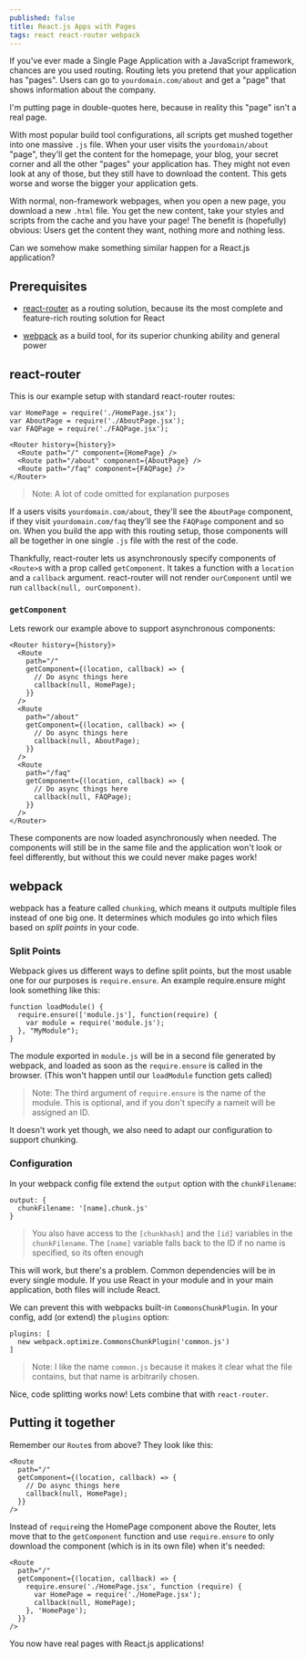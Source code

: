 ```yaml
---
published: false
title: React.js Apps with Pages
tags: react react-router webpack
---
```


If you've ever made a Single Page Application with a JavaScript framework, chances are you used routing. Routing lets you pretend that your application has "pages". Users can go to `yourdomain.com/about` and get a "page" that shows information about the company.

I'm putting page in double-quotes here, because in reality this "page" isn't a real page.

With most popular build tool configurations, all scripts get mushed together into one massive `.js` file. When your user visits the `yourdomain/about` "page", they'll get the content for the homepage, your blog, your secret corner and all the other "pages" your application has. They might not even look at any of those, but they still have to download the content. This gets worse and worse the bigger your application gets.

With normal, non-framework webpages, when you open a new page, you download a new `.html` file. You get the new content, take your styles and scripts from the cache and you have your page! The benefit is (hopefully) obvious: Users get the content they want, nothing more and nothing less.

Can we somehow make something similar happen for a React.js application?

## Prerequisites

- [react-router](https://github.com/rackt/react-router) as a routing solution, because its the most complete and feature-rich routing solution for React

- [webpack](https://github.com/webpack/webpack) as a build tool, for its superior chunking ability and general power

## react-router

This is our example setup with standard react-router routes:

```JSX
var HomePage = require('./HomePage.jsx');
var AboutPage = require('./AboutPage.jsx');
var FAQPage = require('./FAQPage.jsx');

<Router history={history}>
  <Route path="/" component={HomePage} />
  <Route path="/about" component={AboutPage} />
  <Route path="/faq" component={FAQPage} />
</Router>
```

> Note: A lot of code omitted for explanation purposes

If a users visits `yourdomain.com/about`, they'll see the `AboutPage` component, if they visit `yourdomain.com/faq` they'll see the `FAQPage` component and so on. When you build the app with this routing setup, those components will all be together in one single `.js` file with the rest of the code.

Thankfully, react-router lets us asynchronously specify components of `<Route>`s with a prop called `getComponent`. It takes a function with a `location` and a `callback` argument. react-router will not render `ourComponent` until we run `callback(null, ourComponent)`.

### `getComponent`

Lets rework our example above to support asynchronous components:

```JSX
<Router history={history}>
  <Route
    path="/"
    getComponent={(location, callback) => {
      // Do async things here
      callback(null, HomePage);
    }}
  />
  <Route
    path="/about"
    getComponent={(location, callback) => {
      // Do async things here
      callback(null, AboutPage);
    }}
  />
  <Route
    path="/faq"
    getComponent={(location, callback) => {
      // Do async things here
      callback(null, FAQPage);
    }}
  />
</Router>
```

These components are now loaded asynchronously when needed. The components will still be in the same file and the application won't look or feel differently, but without this we could never make pages work!

## webpack

webpack has a feature called `chunking`, which means it outputs multiple files instead of one big one. It determines which modules go into which files based on *split points* in your code.

### Split Points

Webpack gives us different ways to define split points, but the most usable one for our purposes is `require.ensure`. An example require.ensure might look something like this:

```JS
function loadModule() {
  require.ensure(['module.js'], function(require) {
    var module = require('module.js');
  }, "MyModule");
}
```

The module exported in `module.js` will be in a second file generated by webpack, and loaded as soon as the `require.ensure` is called in the browser. (This won't happen until our `loadModule` function gets called)

> Note: The third argument of `require.ensure` is the name of the module. This is optional, and if you don't specify a nameit will be assigned an ID.

It doesn't work yet though, we also need to adapt our configuration to support chunking.

### Configuration

In your webpack config file extend the `output` option with the `chunkFilename`:

```JS
output: {
  chunkFilename: '[name].chunk.js'
}
```

> You also have access to the `[chunkhash]` and the `[id]` variables in the `chunkFilename`. The `[name]` variable falls back to the ID if no name is specified, so its often enough

This will work, but there's a problem. Common dependencies will be in every single module. If you use React in your module and in your main application, both files will include React.

We can prevent this with webpacks built-in `CommonsChunkPlugin`. In your config, add (or extend) the `plugins` option:

```JS
plugins: [
  new webpack.optimize.CommonsChunkPlugin('common.js')
]
```

> Note: I like the name `common.js` because it makes it clear what the file contains, but that name is arbitrarily chosen.

Nice, code splitting works now! Lets combine that with `react-router`.

## Putting it together

Remember our `Route`s from above? They look like this:

```JSX
<Route
  path="/"
  getComponent={(location, callback) => {
    // Do async things here
    callback(null, HomePage);
  }}
/>
```

Instead of `require`ing the HomePage component above the Router, lets move that to the `getComponent` function and use `require.ensure` to only download the component (which is in its own file) when it's needed:

```JSX
<Route
  path="/"
  getComponent={(location, callback) => {
    require.ensure('./HomePage.jsx', function (require) {
      var HomePage = require('./HomePage.jsx');
      callback(null, HomePage);
    }, 'HomePage');
  }}
/>
```

You now have real pages with React.js applications!
